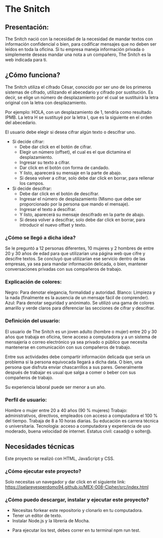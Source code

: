 # The Snitch

## Presentación:
The Snitch nació con la necesidad de la necesidad de mandar textos con información
confidencial o bien, para codificar mensajes que no deben ser leídos en toda la oficina.
Si tu empresa maneja información privada o simplemente deseas mandar una nota a
un compañero, The Snitch es la web indicada para ti.

## ¿Cómo funciona?
The Snitch utiliza el cifrado César, conocido por ser uno de los primeros sistemas de cifrado, utilizando el abecedario y
cifrado por sustitución. Es decir, se elige un número de desplazamiento por el cual se sustituirá la letra original con la
letra con desplazamiento.

Por ejemplo: HOLA, con un desplazamiento de 1, tendría como resultado IPMB. La letra H se sustituyé por la letra I, que es la siguiente en el orden del abecedario.

El usuario debe elegir si desea cifrar algún texto o descifrar uno.
* Si decide cifrar:
    - Debe dar click en el botón de cifrar.
    - Elegir un número (offset), el cual es el que dictamina el desplazamiento.
    - Ingresar su texto a cifrar.
    - Dar click en el botón con forma de candado.
    - Y listo, aparecerá su mensaje en la parte de abajo.
    - Si desea volver a cifrar, solo debe dar click en borrar, para rellenar los campos.
* Si decide descifrar:
    - Debe dar click en el botón de descifrar.
    - Ingresar el número de desplazamiento (Mismo que debe ser proporcionado por la persona que mando el mensaje).
    - Ingresar el texto a descifrar.
    - Y listo, aparecerá su mensaje descifrado en la parte de abajo.
    - Si desea volver a descifrar, solo debe dar click en borrar, para introducir el nuevo offset y texto.

### ¿Cómo se llegó a dicha idea?
Se le preguntó a 12 personas diferentes, 10 mujeres y 2 hombres de entre 20 y 30
años de edad para que utilizarían una página web que cifre y descifre textos.
Se concluyó que utilizarían ese servicio dentro de las empresas, ya sea para mandar
información delicada, o bien, mantener conversaciones privadas con sus compañeros de trabajo.

### Explicación de colores:
Negro: Para denotar elegancia, formalidad y autoridad.
Blanco: Limpieza y la nada (finalmente es la ausencia de un mensaje fácil de comprender).
Azul: Para denotar seguridad y anónimato.
Se utilizó una gama de colores amarillo y verde claros para diferenciar las secciones de cifrar y descifrar.

### Definición del usuario:
El usuario de The Snitch es un joven adulto (hombre o mujer) entre 20 y 30 años que trabaja en oficina, tiene acceso a computadora y a un sistema de mensajería o correo electrónico ya sea privado o público que necesita mantenerse en comunicación con sus compañeros de trabajo.

Entre sus actividades debe compartir información delicada que sería un problema si la persona equivocada llegará a dicha data. O bien, una persona que disfruta enviar chascarrillos a sus pares. Generalmente después de trabajar es usual que salga a comer o beber con sus compañeros de trabajo.

Su experiencia laboral puede ser menor a un año.

### Perfil de usuario:
Hombre o mujer entre 20 a 40 años (90 % mujeres)
Trabajo: administrativos, directivos, empleados con acceso a computadora el 100 % del tiempo.
Trabaja de 8 a 10 horas diarias.
Su educación es carrera técnica o universitaria.
Tecnología: acceso a computadora y experiencia de uso moderado, buena velocidad de internet.
Estatus civil: casad@ o solter@.

## Necesidades técnicas

Este proyecto se realizó con HTML, JavaScript y CSS.

### ¿Cómo ejecutar este proyecto?
Solo necesitas un navegador y dar click en el siguiente link:
https://iselareyesperdomo94.github.io/MEX-008-Cipher/src/index.html

### ¿Cómo puedo descargar, instalar y ejecutar este proyecto?
- Necesitas forkear este repositorio y clonarlo en tu computadora.
- Tener un editor de texto.
- Instalar Node.js y la librería de Mocha.
* Para ejecutar los test, debes correr en tu terminal npm run test.

